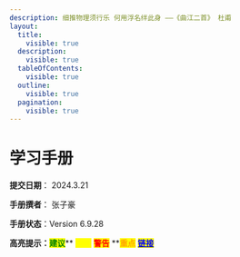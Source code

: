 ```yaml
---
description: 细推物理须行乐 何用浮名绊此身 ——《曲江二首》 杜甫
layout:
  title:
    visible: true
  description:
    visible: true
  tableOfContents:
    visible: true
  outline:
    visible: true
  pagination:
    visible: true
---
```


# 学习手册

**提交日期**： 2024.3.21

**手册撰者**： 张子豪

**手册状态**：Version 6.9.28

**高亮提示：**<mark style="color:green;">**建议**</mark>** **<mark style="color:yellow;">**提示**</mark>** **<mark style="color:red;">**警告**</mark>** **<mark style="color:orange;">**重点**</mark> [<mark style="color:blue;">**链接**</mark>](0.-linux-commands/1.2-wen-jian-guan-li-lei-ming-ling.md#lian-jie)
